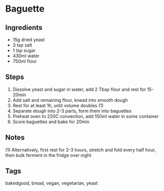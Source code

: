 # Baguette

## Ingredients

* 15g dried yeast 
* 3 tsp salt
* 1 tsp sugar 
* 430ml water
* 750ml flour

## Steps

1. Dissolve yeast and sugar in water, add 2 Tbsp flour and rest for 15-20min
2. Add salt and remaining flour, knead into smooth dough
3. Rest for at least 1h, until volume doubles (1)
4. Separate dough into 2-3 parts, form them into baguettes
5. Preheat oven to 220C convection, add 150ml water in some container
6. Score baguettes and bake for 20min

## Notes

(1) Alternatively, first rest for 2-3 hours, stretch and fold every half hour, then bulk ferment in the fridge over night
## Tags
bakedgood, bread, vegan, vegetarian, yeast
